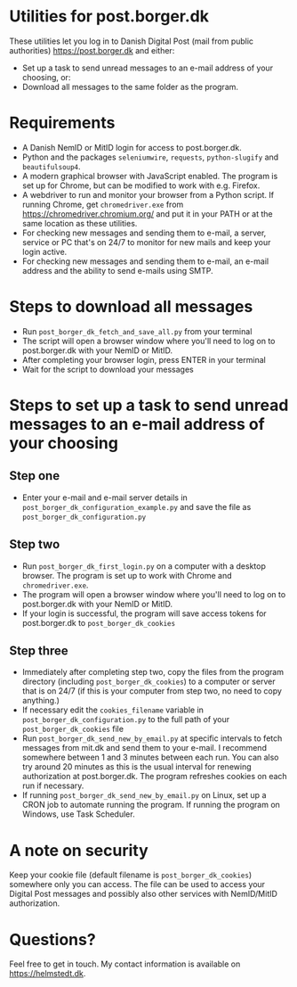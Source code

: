 Utilities for post.borger.dk
============================

These utilities let you log in to Danish Digital Post (mail from public authorities) https://post.borger.dk and either:

* Set up a task to send unread messages to an e-mail address of your choosing, or:
* Download all messages to the same folder as the program.

Requirements
============
* A Danish NemID or MitID login for access to post.borger.dk.
* Python and the packages `seleniumwire`, `requests`, `python-slugify` and `beautifulsoup4`.
* A modern graphical browser with JavaScript enabled. The program is set up for Chrome, but can be modified to work with e.g. Firefox.
* A webdriver to run and monitor your browser from a Python script. If running Chrome, get `chromedriver.exe` from https://chromedriver.chromium.org/ and put it in your PATH or at the same location as these utilities.
* For checking new messages and sending them to e-mail, a server, service or PC that's on 24/7 to monitor for new mails and keep your login active.
* For checking new messages and sending them to e-mail, an e-mail address and the ability to send e-mails using SMTP.

Steps to download all messages
==============================

* Run `post_borger_dk_fetch_and_save_all.py` from your terminal
* The script will open a browser window where you'll need to log on to post.borger.dk with your NemID or MitID.
* After completing your browser login, press ENTER in your terminal
* Wait for the script to download your messages

Steps to set up a task to send unread messages to an e-mail address of your choosing
====================================================================================

Step one
--------

* Enter your e-mail and e-mail server details in `post_borger_dk_configuration_example.py` and save the file as `post_borger_dk_configuration.py`

Step two
--------

* Run `post_borger_dk_first_login.py` on a computer with a desktop browser. The program is set up to work with Chrome and `chromedriver.exe`.
* The program will open a browser window where you'll need to log on to post.borger.dk with your NemID or MitID.
* If your login is successful, the program will save access tokens for post.borger.dk to `post_borger_dk_cookies`

Step three
----------

* Immediately after completing step two, copy the files from the program directory (including `post_borger_dk_cookies`) to a computer or server that is on 24/7 (if this is your computer from step two, no need to copy anything.)
* If necessary edit the `cookies_filename` variable in `post_borger_dk_configuration.py` to the full path of your `post_borger_dk_cookies` file
* Run `post_borger_dk_send_new_by_email.py` at specific intervals to fetch messages from mit.dk and send them to your e-mail. I recommend somewhere between 1 and 3 minutes between each run. You can also try around 20 minutes as this is the usual interval for renewing authorization at post.borger.dk. The program refreshes cookies on each run if necessary.
* If running `post_borger_dk_send_new_by_email.py` on Linux, set up a CRON job to automate running the program. If running the program on Windows, use Task Scheduler.

A note on security
==================

Keep your cookie file (default filename is `post_borger_dk_cookies`) somewhere only you can access. The file can be used to access your Digital Post messages and possibly also other services with NemID/MitID authorization.

Questions?
==========

Feel free to get in touch. My contact information is available on https://helmstedt.dk.